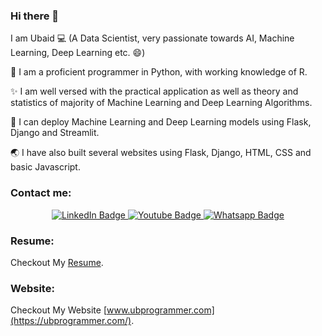 ### Hi there 👋

I am Ubaid 💻 (A Data Scientist, very passionate towards AI, Machine Learning, Deep Learning etc. 😄)

🐍 I am a proficient programmer in Python, with working knowledge of R.

✨ I am well versed with the practical application as well as theory and statistics of majority of Machine Learning and Deep Learning Algorithms.

🔰 I can deploy Machine Learning and Deep Learning models using Flask, Django and Streamlit.

🌏 I have also built several websites using Flask, Django, HTML, CSS and basic Javascript.

### Contact me:

<div id="header" align="center">
  <div id="badges">
    <a href="https://www.linkedin.com/in/ubaidahmadceh/">
      <img src="https://img.shields.io/badge/LinkedIn-blue?style=for-the-badge&logo=linkedin&logoColor=white" alt="LinkedIn Badge"/>
    </a>
    <a href="https://www.youtube.com/channel/UCtIKyejnNPYaEXB5sgYADlg">
      <img src="https://img.shields.io/badge/YouTube-red?style=for-the-badge&logo=youtube&logoColor=white" alt="Youtube Badge"/>
    </a>
    <a href="https://wa.me/923484122900">
      <img src="https://img.shields.io/badge/Whatsapp-darkgreen?style=for-the-badge&logo=whatsapp&logoColor=white" alt="Whatsapp Badge"/>
    </a>
  </div>
</div>

### Resume:
Checkout My [Resume](https://drive.google.com/file/d/1KRBjANsBFVFncM1nA8-57IeQkCDg1xk_/view?usp=sharing).

### Website:
Checkout My Website [www.ubprogrammer.com](https://ubprogrammer.com/).
<!--
**ubaidahmadceh/ubaidahmadceh** is a ✨ _special_ ✨ repository because its `README.md` (this file) appears on your GitHub profile.

Here are some ideas to get you started:

- 🔭 I’m currently working on ...
- 🌱 I’m currently learning ...
- 👯 I’m looking to collaborate on ...
- 🤔 I’m looking for help with ...
- 💬 Ask me about ...
- 📫 How to reach me: ...
- 😄 Pronouns: ...
- ⚡ Fun fact: ...
-->
